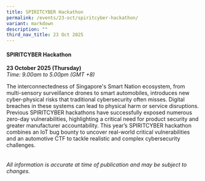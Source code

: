 ```yaml
---
title: SPIRITCYBER Hackathon
permalink: /events/23-oct/spiritcyber-hackathon/
variant: markdown
description: ""
third_nav_title: 23 Oct 2025
---
```

#### **SPIRITCYBER Hackathon**

**23 October 2025 (Thursday)**  
*Time: 9.00am to 5.00pm (GMT +8)*

The interconnectedness of Singapore's Smart Nation ecosystem, from multi-sensory surveillance drones to smart automobiles, introduces new cyber-physical risks that traditional cybersecurity often misses. Digital breaches in these systems can lead to physical harm or service disruptions. Previous SPIRITCYBER hackathons have successfully exposed numerous zero-day vulnerabilities, highlighting a critical need for product security and greater manufacturer accountability. This year’s SPIRITCYBER hackathon combines an IoT bug bounty to uncover real-world critical vulnerabilities and an automotive CTF to tackle realistic and complex cybersecurity challenges.
<br><br><br>
*All information is accurate at time of publication and may be subject to changes.*
